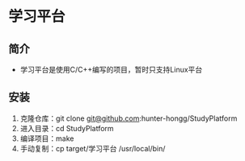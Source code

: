 # 学习平台
## 简介
- 学习平台是使用C/C++编写的项目，暂时只支持Linux平台
## 安装
1. 克隆仓库：git clone git@github.com:hunter-hongg/StudyPlatform 
2. 进入目录：cd StudyPlatform
3. 编译项目：make
4. 手动复制：cp target/学习平台 /usr/local/bin/ 

